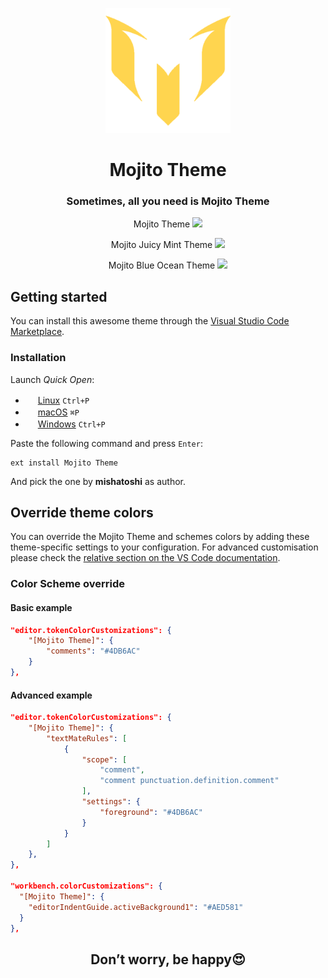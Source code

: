 <p align="center"><img width="200px" src="./Mojito-512.png"></p>

<h1 align="center">Mojito Theme</h1>
<h3 align="center">Sometimes, all you need is Mojito Theme</h3>

<p align="center">Mojito Theme
  <img src="https://github.com/mishatoshi/mojito-vscode-theme/assets/110047849/f4315800-880d-4f62-aa99-dfe002f0fc42">
</p>
<p align="center">Mojito Juicy Mint Theme
  <img src="https://github.com/mishatoshi/mojito-vscode-theme/assets/110047849/d1bac540-c13d-460b-b5ec-3106f57c724a">
</p>
<p align="center">Mojito Blue Ocean Theme
  <img src="https://github.com/mishatoshi/mojito-vscode-theme/assets/110047849/8425975e-a275-4cca-b8dd-13687d6ccbfd">
</p>

## Getting started

You can install this awesome theme through the [Visual Studio Code Marketplace](https://marketplace.visualstudio.com/items?itemName=mishatoshi.mojito-vscode-theme&ssr=false#overview).

### Installation

Launch *Quick Open*:

* <img src="https://www.kernel.org/theme/images/logos/favicon.png" width=16 height=16/> <a href="https://code.visualstudio.com/shortcuts/keyboard-shortcuts-linux.pdf">Linux</a> `Ctrl+P`
* <img src="https://developer.apple.com/favicon.ico" width=16 height=16/> <a href="https://code.visualstudio.com/shortcuts/keyboard-shortcuts-macos.pdf">macOS</a> `⌘P`
* <img src="https://www.microsoft.com/favicon.ico" width=16 height=16/> <a href="https://code.visualstudio.com/shortcuts/keyboard-shortcuts-windows.pdf">Windows</a> `Ctrl+P`

Paste the following command and press `Enter`:

```shell
ext install Mojito Theme
```

And pick the one by **mishatoshi** as author.

## Override theme colors

You can override the Mojito Theme and schemes colors by adding these theme-specific settings to your configuration. For advanced customisation please check the [relative section on the VS Code documentation](https://code.visualstudio.com/docs/getstarted/themes#_customizing-a-color-theme).

### Color Scheme override

#### **Basic example**

```json
"editor.tokenColorCustomizations": {
    "[Mojito Theme]": {
        "comments": "#4DB6AC"
    }
},
```

#### **Advanced example**

```json
"editor.tokenColorCustomizations": {
    "[Mojito Theme]": {
        "textMateRules": [
            {
                "scope": [
                    "comment",
                    "comment punctuation.definition.comment"
                ],
                "settings": {
                    "foreground": "#4DB6AC"
                }
            }
        ]
    },
},

"workbench.colorCustomizations": {
  "[Mojito Theme]": {
    "editorIndentGuide.activeBackground1": "#AED581"
  }
},
```

<h2 align="center">Don’t worry, be happy😍</h2>

